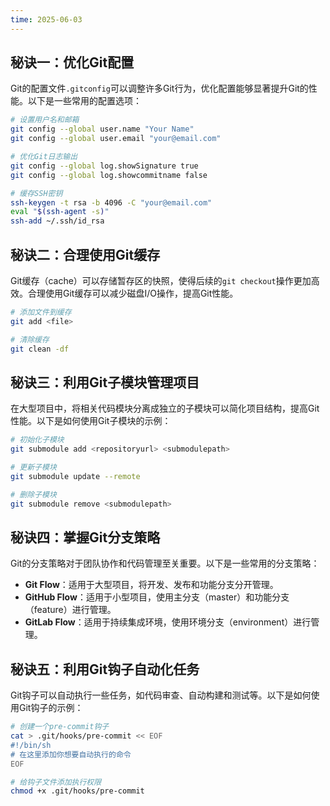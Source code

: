 ```yaml
---
time: 2025-06-03
---
```

## 秘诀一：优化Git配置

Git的配置文件`.gitconfig`可以调整许多Git行为，优化配置能够显著提升Git的性能。以下是一些常用的配置选项：

```bash
# 设置用户名和邮箱
git config --global user.name "Your Name"
git config --global user.email "your@email.com"

# 优化Git日志输出
git config --global log.showSignature true
git config --global log.showcommitname false

# 缓存SSH密钥
ssh-keygen -t rsa -b 4096 -C "your@email.com"
eval "$(ssh-agent -s)"
ssh-add ~/.ssh/id_rsa
```

## 秘诀二：合理使用Git缓存

Git缓存（cache）可以存储暂存区的快照，使得后续的`git checkout`操作更加高效。合理使用Git缓存可以减少磁盘I/O操作，提高Git性能。

```bash
# 添加文件到缓存
git add <file>

# 清除缓存
git clean -df
```

## 秘诀三：利用Git子模块管理项目

在大型项目中，将相关代码模块分离成独立的子模块可以简化项目结构，提高Git性能。以下是如何使用Git子模块的示例：

```bash
# 初始化子模块
git submodule add <repositoryurl> <submodulepath>

# 更新子模块
git submodule update --remote

# 删除子模块
git submodule remove <submodulepath>
```

## 秘诀四：掌握Git分支策略

Git的分支策略对于团队协作和代码管理至关重要。以下是一些常用的分支策略：

- **Git Flow**：适用于大型项目，将开发、发布和功能分支分开管理。
- **GitHub Flow**：适用于小型项目，使用主分支（master）和功能分支（feature）进行管理。
- **GitLab Flow**：适用于持续集成环境，使用环境分支（environment）进行管理。

## 秘诀五：利用Git钩子自动化任务

Git钩子可以自动执行一些任务，如代码审查、自动构建和测试等。以下是如何使用Git钩子的示例：

```bash
# 创建一个pre-commit钩子
cat > .git/hooks/pre-commit << EOF
#!/bin/sh
# 在这里添加你想要自动执行的命令
EOF

# 给钩子文件添加执行权限
chmod +x .git/hooks/pre-commit
```

